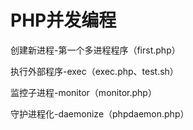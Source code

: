# PHP并发编程

创建新进程-第一个多进程程序（first.php）

执行外部程序-exec（exec.php、test.sh）

监控子进程-monitor（monitor.php）

守护进程化-daemonize（phpdaemon.php）


